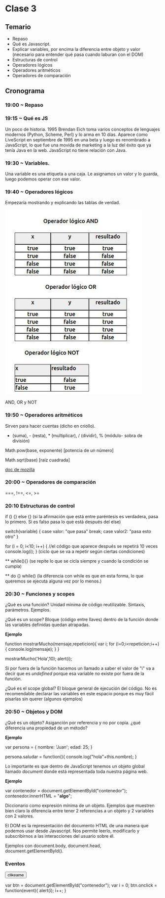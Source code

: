 # Clase 3

## Temario

* Repaso
* Qué es Javascript.
* Explicar variables, por encima la diferencia entre objeto y valor (necesario para entender qué pasa cuando laburan con el DOM)
* Estructuras de control
* Operadores lógicos
* Operadores aritméticos
* Operadores de comparación


## Cronograma

### 19:00 ~ Repaso

### 19:15 ~ Qué es JS

Un poco de historia. 1995 Brendan Eich toma varios conceptos de lenguajes modernos (Python, Scheme, Perl) y lo arma en 10 días. Aparece como LiveScript en septiembre de 1995 en una beta y luego es renombrado a JavaScript, lo que fue una movida de marketing a la luz del éxito que ya tenía Java en la web. JavaScript no tiene relación con Java.

### 19:30 ~ Variables.

Una variable es una etiqueta a una caja. Le asignamos un valor y lo guarda, luego podemos operar con ese valor.

### 19:40 ~ Operadores lógicos

Empezaría mostrando y explicando las tablas de verdad.

![Tabla de verdad de los operadores lógicos](../assets/tabla-operadores.jpg)

 AND, OR y NOT

### 19:50 ~ Operadores aritméticos

Sirven para hacer cuentas (dicho en criollo).

+ (suma), - (resta), * (multiplicar), / (dividir), % (módulo- sobra de división)

Math.pow(base, exponente) [potencia de un número]

Math.sqrt(base) [raíz cuadrada]

[doc de mozilla](https://developer.mozilla.org/es/docs/Web/JavaScript/Referencia/Objetos_globales/Math)

### 20:00 ~ Operadores de comparación

===, !==, <=, >=

### 20:10 Estructuras de control

if () {} else {} (si la afirmación que está entre paréntesis es verdadera, pasa lo primero. Si es falso pasa lo que está después del else)

switch(variable) {
 case valor: "que pasa"
  break;
 case valor2: "pasa esto otro"
 }

for (i = 0; i<10; i++) {
  //el código que aparece después se repetirá 10 veces
  console.log(i);
  } (ciclo que se va a repetir según ciertas condiciones)

** while(){} (se repite lo que se cicla siempre y cuando la condición se cumpla)

** do {} while() (la diferencia con while es que en esta forma, lo que queremos se ejecuta alguna vez por lo menos.)

### 20:30 ~ Funciones y scopes

¿Qué es una función? Unidad mínima de código reutilizable. Sintaxis, parámetros. Ejemplos.

¿Qué es un scope? Bloque (código entre llaves) dentro de la función donde las variables definidas quedan atrapadas.

**Ejemplo**

function mostrarMucho(mensaje,repeticion){
  var i;
  for (i=0;i<repeticion;i++){
    console.log(mensaje);
  }
}

mostrarMucho('Hola',10);
alert(i);



Si por fuera de la función hacemos un llamado a saber el valor de "i" va a decir que es *undefined* porque esa variable no existe por fuera de la función.

¿Qué es el scope global? El bloque general de ejecución del código. No es recomendable declarar las variables en este espacio porque es muy fácil pisarlas sin querer (algunos ejemplos)



### 20:50 ~ Objetos y DOM

¿Qué es un objeto? Asiganción por referencia y no por copia. ¿qué diferencia una propiedad de un método?

**Ejemplo**

var persona = {
  nombre: 'Juan';
  edad: 25;
}

persona.saludar = function(){
  console.log("hola"+this.nombre);
}

Lo importante es que dentro de JavaScript tenemos un objeto global llamado *document* donde está representada toda nuestra página web.

**Ejemplo**

<div id="contenedor">

</div>

var contenedor = document.getElementById("contenedor");
contenedor.innerHTML = "<strong>algo</strong>";

Diccionario como expresión mínima de un objeto. Ejemplos que muestren bien claro la diferencia entre tener 2 referencias a un objeto y 2 variables con 2 valores.

El DOM es la representación del documento HTML de una manera que podemos usar desde Javascript. Nos permite leerlo, modificarlo y subscribirnos a las interacciones del usuario sobre él.

Ejemplos con document.body, document.head, document.getElementById().


### Eventos

<button id="contenedor">
  clikeame
</button>

var btn = document.getElementById("contenedor");
var i = 0;
btn.onclick = function(event){
  alert(i);
  i++;
}
